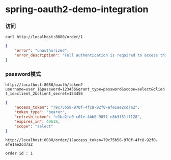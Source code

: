 # spring-oauth2-demo-integration


### 访问
`curl http://localhost:8080/order/1`

```json
{
    "error": "unauthorized",
    "error_description": "Full authentication is required to access this resource"
}
```

### password模式

`http://localhost:8080/oauth/token?username=user_1&password=123456&grant_type=password&scope=select&client_id=client_2&client_secret=123456`

```json
{
    "access_token": "79c75b58-970f-4fc8-92f0-efe1ae2cd7a2",
    "token_type": "bearer",
    "refresh_token": "e1ba2fe0-c01e-4bb0-9851-e8b3f51ff128",
    "expires_in": 40618,
    "scope": "select"
}
```

`http://localhost:8080/order/1?access_token=79c75b58-970f-4fc8-92f0-efe1ae2cd7a2`

`order id : 1`
 